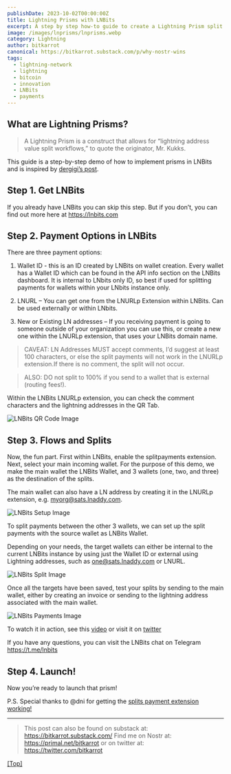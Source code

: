 ```yaml
---
publishDate: 2023-10-02T00:00:00Z
title: Lightning Prisms with LNBits
excerpt: A step by step how-to guide to create a Lightning Prism split payments with LNBits
image: /images/lnprisms/lnprisms.webp
category: Lightning
author: bitkarrot
canonical: https://bitkarrot.substack.com/p/why-nostr-wins
tags:
  - lightning-network
  - lightning
  - bitcoin
  - innovation
  - LNBits
  - payments
---
```


## What are Lightning Prisms? 

> A Lightning Prism is a construct that allows for “lightning address value split workflows,” to quote the originator, Mr. Kukks. 

This guide is a step-by-step demo of how to implement prisms in LNBits and is inspired by [dergigi’s post](https://dergigi.com/2023/03/12/lightning-prisms/).

## Step 1. Get LNBits
If you already have LNBits you can skip this step. But if you don’t, you can find out more here at https://lnbits.com

## Step 2. Payment Options in LNBits

There are three payment options:

1. Wallet ID - this is an ID created by LNBits on wallet creation. Every wallet has a Wallet ID which can be found in the API info section on the LNBits dashboard. It is internal to LNbits only ID, so best if used for splitting payments for wallets within your LNbits instance only.

2. LNURL – You can get one from the LNURLp Extension within LNBits. Can be used externally or within LNbits.

3. New or Existing LN addresses – If you receiving payment is going to someone outside of your organization you can use this, or create a new one within the LNURLp extension, that uses your LNBits domain name.

> CAVEAT: LN Addresses MUST accept comments, I’d suggest at least 100 characters, or else the split payments will not work in the LNURLp extension.If there is no comment, the split will not occur.

> ALSO: DO not split to 100% if you send to a wallet that is external (routing fees!).

Within the LNBits LNURLp extension, you can check the comment characters and the lightning addresses in the QR Tab. 


![LNBits QR Code Image](/images/lnprisms/lnprisms-lnbits1.webp)

## Step 3. Flows and Splits

Now, the fun part. First within LNBits, enable the splitpayments extension. Next, select your main incoming wallet. For the purpose of this demo, we make the main wallet the LNBits Wallet, and 3 wallets (one, two, and three) as the destination of the splits.

The main wallet can also have a LN address by creating it in the LNURLp extension, e.g. myorg@sats.lnaddy.com. 

![LNBits Setup Image](/images/lnprisms/lnprisms-lnbits2.webp)

To split payments between the other 3 wallets, we can set up the split payments with the source wallet as LNBits Wallet.

Depending on your needs, the target wallets can either be internal to the current LNBits instance by using just the Wallet ID or external using Lightning addresses, such as one@sats.lnaddy.com or LNURL.

![LNBits Split Image](/images/lnprisms/lnprisms-lnbits3.webp)


Once all the targets have been saved, test your splits by sending to the main wallet, either by creating an invoice or sending to the lightning address associated with the main wallet. 

![LNBits Payments Image](/images/lnprisms/lnprisms-lnbits4.webp)

To watch it in action, see this [video](https://www.veed.io/view/94f29512-80b1-4644-9b75-4fd0a87da355?panel=share) or visit it on [twitter](https://twitter.com/bitkarrot/status/1639035993801261056?s=20)

If you have any questions, you can visit the LNBits chat on Telegram https://t.me/lnbits

## Step 4. Launch!

Now you’re ready to launch that prism!

P.S. Special thanks to @dni for getting the [splits payment extension working!](https://twitter.com/dnilabs/status/1639361220670021649)

<hr>

> This post can also be found on substack at: https://bitkarrot.substack.com/
> Find me on Nostr at: https://primal.net/bitkarrot or on twitter at: https://twitter.com/bitkarrot

[[Top]](#top)
